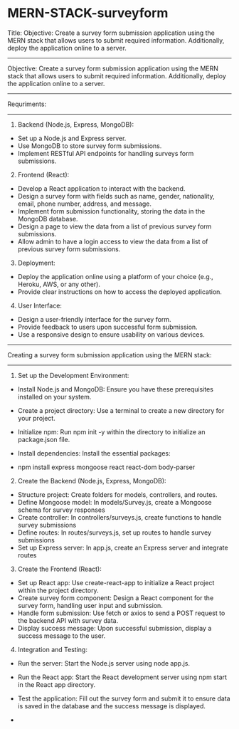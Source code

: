 # MERN-STACK-surveyform
Title: Objective: Create a survey form submission application using the MERN stack that allows users to submit required information. Additionally, deploy the application online to a server.
*********************************************************************************************************************************************************************************************
Objective: Create a survey form submission application using the MERN stack that allows users to submit required information. Additionally, deploy the application online to a server.
**************************************************************************************************************************************************************************************
Requriments:
************
1. Backend (Node.js, Express, MongoDB):

- Set up a Node.js and Express server.
- Use MongoDB to store survey form submissions.
- Implement RESTful API endpoints for handling surveys form submissions.
 
2. Frontend (React):
  
- Develop a React application to interact with the backend.
- Design a survey form with fields such as name, gender, nationality, email, phone number, address, and message.
- Implement form submission functionality, storing the data in the MongoDB database.
- Design a page to view the data from a list of previous survey form submissions.
- Allow admin to have a login access to view the data from a list of previous survey form submissions.

3. Deployment:

- Deploy the application online using a platform of your choice (e.g., Heroku, AWS, or any other).
- Provide clear instructions on how to access the deployed application.
  
4. User Interface:
  
- Design a user-friendly interface for the survey form.
- Provide feedback to users upon successful form submission.
- Use a responsive design to ensure usability on various devices.
  
**********************************************************************************************************************
Creating a survey form submission application using the MERN stack: 
*******************************************************************
  
 1. Set up the Development Environment:  

- Install Node.js and MongoDB: Ensure you have these prerequisites installed on your system.
- Create a project directory: Use a terminal to create a new directory for your project.
- Initialize npm: Run npm init -y within the directory to initialize an package.json file.
- Install dependencies: Install the essential packages:

- npm install express mongoose react react-dom body-parser


2. Create the Backend (Node.js, Express, MongoDB):

- Structure project: Create folders for models, controllers, and routes.
- Define Mongoose model: In models/Survey.js, create a Mongoose schema for survey responses
- Create controller: In controllers/surveys.js, create functions to handle survey submissions
- Define routes: In routes/surveys.js, set up routes to handle survey submissions
- Set up Express server: In app.js, create an Express server and integrate routes

3. Create the Frontend (React):
   
- Set up React app: Use create-react-app to initialize a React project within the project directory.
- Create survey form component: Design a React component for the survey form, handling user input and submission.
- Handle form submission: Use fetch or axios to send a POST request to the backend API with survey data.
- Display success message: Upon successful submission, display a success message to the user.

4. Integration and Testing:

- Run the server: Start the Node.js server using node app.js.
- Run the React app: Start the React development server using npm start in the React app directory.
- Test the application: Fill out the survey form and submit it to ensure data is saved in the database and the success message is displayed.

- 

